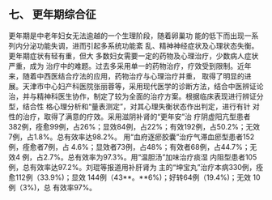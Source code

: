##  七、 更年期综合征  

更年期是中老年妇女无法逾越的一个生理阶段，随着卵巢功 能的低下而出现一系列内分泌功能失调，进而引起多系统功能紊  乱、精神神经症状及心理状态失衡。更年期症状有轻有重，但大 多数妇女需要一定的药物及心理治疗，少数病人症状严重，成为 治疗中的难题。过去多采用单一的药物治疗，疗效受到限制。近年来，随着中西医结合疗法的应用，药物治疗与心理治疗并重， 取得了明显的进展。天津市中心妇产科医院张丽蓉等，采用现代医学的诊断方法，结合中医辨证论治，并与精神科医生协作，制定了较为全面的治疗方案。根据临床表现进行辨证分型，结合性  格心理分析和“量表测定”，对其心理失衡状态作出判定，进行有针 对性的治疗，取得了满意的疗效。采用滋阴补肾的“更年安”治 疗阴虚阳亢型患者382例，痊愈99例，占26%；显效84例，占22%；有效192例，占50.2%；无效7例，占1.8%。总有效率达98.2%。  用“血府逐瘀胶囊”治疗气滞血瘀型患者152例，痊愈者7例，占 4.6%；显效者73例，占48%；有效者68例，占44.7%；无效4 例，占2.7%。总有效率为97.3%。用“温胆汤”加味治疗痰湿 内阻型患者105例，总有效率达97.2%。刘琨等报道用补肝肾为 主的“坤宝丸”治疗本病330例，痊愈112例（33.9%)；显效 144例（43**。**6%)；好转64例（19.4%)；无效 10例（3%)，总 有效率97%。  

